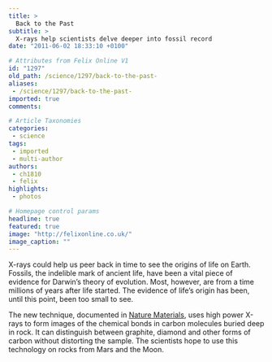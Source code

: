 ```yaml
---
title: >
  Back to the Past
subtitle: >
  X-rays help scientists delve deeper into fossil record
date: "2011-06-02 18:33:10 +0100"

# Attributes from Felix Online V1
id: "1297"
old_path: /science/1297/back-to-the-past-
aliases:
 - /science/1297/back-to-the-past-
imported: true
comments:

# Article Taxonomies
categories:
 - science
tags:
 - imported
 - multi-author
authors:
 - ch1810
 - felix
highlights:
 - photos

# Homepage control params
headline: true
featured: true
image: "http://felixonline.co.uk/"
image_caption: ""
---
```


X-rays could help us peer back in time to see the origins of life on Earth. Fossils, the indelible mark of ancient life, have been a vital piece of evidence for Darwin’s theory of evolution. Most, however, are from a time millions of years after life started. The evidence of life’s origin has been, until this point, been too small to see.

The new technique, documented in [Nature Materials](http://www.nature.com/nmat/index.html), uses high power X-rays to form images of the chemical bonds in carbon molecules buried deep in rock. It can distinguish between graphite, diamond and other forms of carbon without distorting the sample. The scientists hope to use this technology on rocks from Mars and the Moon.
